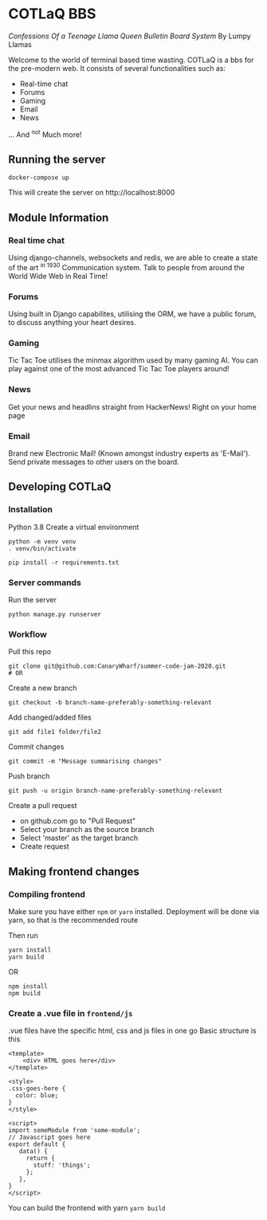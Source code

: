 # COTLaQ BBS
*Confessions Of a Teenage Llama Queen Bulletin Board System*
By Lumpy Llamas

Welcome to the world of terminal based time wasting.
COTLaQ is a bbs for the pre-modern web. It consists of several functionalities such as:
 * Real-time chat
 * Forums
 * Gaming
 * Email
 * News

... And <sup>not</sup> Much more!

## Running the server

```
docker-compose up
```
This will create the server on http://localhost:8000

## Module Information
### Real time chat
Using django-channels, websockets and redis, we are able to create a state of the art <sup>in 1930</sup> Communication system. Talk to people from around the World Wide Web in Real Time!

### Forums
Using built in Django capabilites, utilising the ORM, we have a public forum, to discuss anything your heart desires.

### Gaming
Tic Tac Toe utilises the minmax algorithm used by many gaming AI. You can play against one of the most advanced Tic Tac Toe players around!

### News
Get your news and headlins straight from HackerNews! Right on your home page

### Email
Brand new Electronic Mail! (Known amongst industry experts as 'E-Mail'). Send private messages to other users on the board.


## Developing COTLaQ

### Installation
Python 3.8
Create a virtual environment
```
python -m venv venv
. venv/bin/activate
```

```
pip install -r requirements.txt
```

### Server commands

Run the server
```
python manage.py runserver
```


### Workflow

Pull this repo
```
git clone git@github.com:CanaryWharf/summer-code-jam-2020.git
# OR
```

Create a new branch
```
git checkout -b branch-name-preferably-something-relevant
```

Add changed/added files
```
git add file1 folder/file2
```

Commit changes
```
git commit -m "Message summarising changes"
```

Push branch

```
git push -u origin branch-name-preferably-something-relevant
```

Create a pull request
 - on github.com go to "Pull Request"
 - Select your branch as the source branch
 - Select 'master' as the target branch
 - Create request



## Making frontend changes

### Compiling frontend
Make sure you have either `npm` or `yarn` installed.
Deployment will be done via yarn, so that is the recommended route

Then run
```
yarn install
yarn build
```

OR
```
npm install
npm build
```


### Create a .vue file in `frontend/js`

.vue files have the specific html, css and js files in one go
Basic structure is this
```
<template>
    <div> HTML goes here</div>
</template>

<style>
.css-goes-here {
  color: blue;
}
</style>

<script>
import someModule from 'some-module';
// Javascript goes here
export default {
   data() {
     return {
       stuff: 'things';
     };
   },
}
</script>
```

You can build the frontend with yarn
`yarn build`
